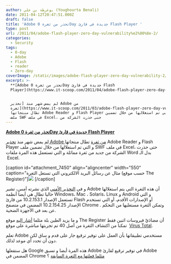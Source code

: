 ```yaml
---
author: يوغرطة بن علي (Youghourta Benali)
date: 2011-04-12T20:47:51.000Z
draft: false
title: 'Adobe تحذر من ثغرة 0Day جديدة في قارئ Flash Player '
type: post
url: /2011/04/adobe-flash-player-zero-day-vulnerability%e2%80%8e-2/
categories:
  - Security
tags:
  - 0-day
  - Adobe
  - Flash
  - reader
  - Zero-day
coverImage: /static/images/adobe-flash-player-zero-day-vulnerability‎-2/malicous_email.jpg
excerpt: >-
  **[Adobe تحذر من ثغرة 0Day جديدة في قارئ Flash
  Player](https://www.it-scoop.com/2011/04/adobe-flash-player-zero-day-vulnerability%E2%80%8E-2/)**


  لم يمض شهر منذ [تحذير Adobe من
  ثغرة](https://www.it-scoop.com/2011/03/adobe-flash-player-zero-day-vulnerability%e2%80%8e/)
  تطال منتجاتها Adobe Reader و Flash Player و التي تم استغلالها من خلال تضمين
  ملف SWF في ملف Excel، حتى حذرت الشركة من
---
```

**[Adobe تحذر من ثغرة 0Day جديدة في قارئ Flash Player](https://www.it-scoop.com/2011/04/adobe-flash-player-zero-day-vulnerability%E2%80%8E-2/)**

لم يمض شهر منذ [تحذير Adobe من ثغرة](https://www.it-scoop.com/2011/03/adobe-flash-player-zero-day-vulnerability%e2%80%8e/) تطال منتجاتها Adobe Reader و Flash Player و التي تم استغلالها من خلال تضمين ملف SWF في ملف Excel، حتى حذرت الشركة من جديد من ثغرة مماثلة و التي تستعمل هذه المرة ملفات Word بدل الـ  Excel.

\[caption id="attachment\_7450" align="aligncenter" width="550" caption="مثال عن رسائل البريد الالكتروني التي تستغل الثغرة (حسب موقع The Register)"]![](/static/images/adobe-flash-player-zero-day-vulnerability‎-2/malicous_email.jpg) \[/caption]

و في [التحذير الأمني](http://www.adobe.com/support/security/advisories/apsa11-02.html) الذي نشرته أمس، تشير Adobe أن هذه الثغرة التي يتم استغلالها حاليا تطال هي أيضا أنظمة Windows، Mac ، Solaris، Linux و Android و التي تستعمل الإصدار 10.2.153.1 من قارئ Flash أو الإصدارات الأقدم، أو التي تستخدم الإصدار 10.2.154.25 المضمن في متصفح Chrome . وتمكن الثغرة مستغليها من التحكم عن بعد في الأجهزة الضحية.

و ما يزيد الطين بلة مثلما [أشار إليه](http://www.theregister.co.uk/2011/04/12/attacks_exploit_adobe_flash/) موقع The Register أن مضادَيْ فيروسات اثنين فقط تمكنا من اكتشاف الثغرة من أصل 40 تم تجربتها مباشرة على موقع  [Virus Total](http://www.virustotal.com/file-scan/report.html?id=1e677420d7a8160c92b2f44f1ef5eea1cf9b0b1a25353db7d3142b268893507f-1302577275).

تعلم Adobe مستخدمي تطبيقاتها بأن العمل على توفير ترقيع جار على قدم و ساق لكن دون أن تحدد أي موعد لذلك.

هل ستفعلها Google هذه المرة أيضا و تسبق Adobe في توفير ترقيع لقارئ Adobe المضمن في Chrome [مثلما فعلتها مع الثغرة السابقة](https://www.it-scoop.com/2011/03/google-fixes-flash-exploit-chrome/) ؟
